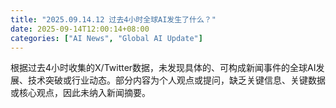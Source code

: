 ```yaml
---
title: "2025.09.14.12 过去4小时全球AI发生了什么？"
date: 2025-09-14T12:00:14+08:00
categories: ["AI News", "Global AI Update"]
---
```


根据过去4小时收集的X/Twitter数据，未发现具体的、可构成新闻事件的全球AI发展、技术突破或行业动态。部分内容为个人观点或提问，缺乏关键信息、关键数据或核心观点，因此未纳入新闻摘要。